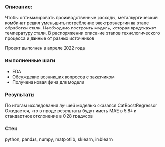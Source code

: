 ### Описание:
Чтобы оптимизировать производственные расходы, металлургический комбинат решил уменьшить потребление электроэнергии на этапе обработки стали. 
Необходимо построить модель, которая предскажет температуру стали.
В распоряжении описание этапов технологического процесса и данные от разных источников

Проект выполнен в апреле 2022 года

### Выполненные шаги
- EDA 
- Обсуждение возникших вопросов с заказчиком
- Получена новая фича для модели

### Результаты

По итогам исследования лучшей моделью оказался CatBoostRegressor
Ожидается, что в проде результаты будут иметь MAE в 5.84 и стандартное отклонение в 0.28 градусов

### Стек
python, pandas, numpy, matplotlib, sklearn, imblearn